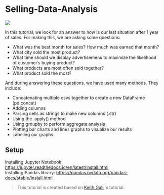 

# Selling-Data-Analysis

![](SellingDataAnalysisGIF.gif)



In this tutorial, we look for an answer to how is our last situation after 1 year of sales.
For making this, we are asking some questions:

- What was the best month for sales? How much was earned that month?
- What city sold the most product?
- What time should we display advertisemens to maximize the likelihood of customer’s buying product?
- What products are most often sold together?
- What product sold the most?


And during answering these questions, we have used many methods. They include:
- Concatenating multiple csvs together to create a new DataFrame (pd.concat)
- Adding columns
- Parsing cells as strings to make new columns (.str)
- Using the .apply() method
- Using groupby to perform aggregate analysis
- Plotting bar charts and lines graphs to visualize our results
- Labeling our graphs

## Setup
Installing Jupyter Notebook: https://jupyter.readthedocs.io/en/latest/install.html <br/>
Installing Pandas library: https://pandas.pydata.org/pandas-docs/stable/install.html 

> This tutorial is created based on [Keith Galli](https://www.youtube.com/watch?v=eMOA1pPVUc4)'s tutorial.





